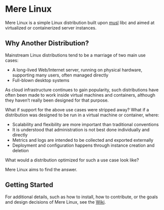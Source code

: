 # Mere Linux
Mere Linux is a simple Linux distribution built upon [musl](http://www.musl-libc.org/) libc and aimed at virtualized or containerized server instances.

## Why Another Distribution?
Mainstream Linux distributions tend to be a marriage of two main use cases:
* A long-lived Web/Internet server, running on physical hardware, supporting many users, often managed directly
* Full-blown desktop systems

As cloud infrastructure continues to gain popularity, such distributions have often been made to work inside virtual machines and containers, although they haven’t really been designed for that purpose.

What if support for the above use cases were stripped away? What if a distribution was designed to be run in a virtual machine or container, where:
* Scalability and flexibility are more important than traditional conventions
* It is understood that administration is not best done individually and directly
* Metrics and logs are intended to be collected and exported externally
* Deployment and configuration happens through instance creation and deletion

What would a distribution optimized for such a use case look like?

Mere Linux aims to find the answer.

## Getting Started
For additional details, such as how to install, how to contribute, or the goals and design decisions of Mere Linux, see the [Wiki](https://github.com/jhuntwork/merelinux/wiki).
